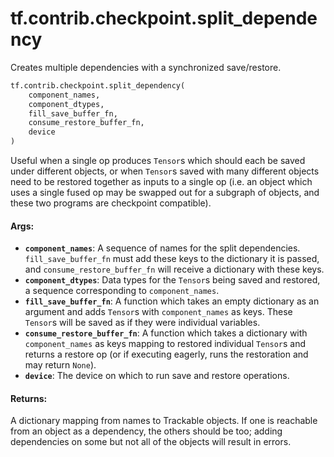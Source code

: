 <div itemscope itemtype="http://developers.google.com/ReferenceObject">
<meta itemprop="name" content="tf.contrib.checkpoint.split_dependency" />
<meta itemprop="path" content="Stable" />
</div>

# tf.contrib.checkpoint.split_dependency

Creates multiple dependencies with a synchronized save/restore.

``` python
tf.contrib.checkpoint.split_dependency(
    component_names,
    component_dtypes,
    fill_save_buffer_fn,
    consume_restore_buffer_fn,
    device
)
```

<!-- Placeholder for "Used in" -->

Useful when a single op produces `Tensor`s which should each be saved under
different objects, or when `Tensor`s saved with many different objects need to
be restored together as inputs to a single op (i.e. an object which uses a
single fused op may be swapped out for a subgraph of objects, and these two
programs are checkpoint compatible).

#### Args:


* <b>`component_names`</b>: A sequence of names for the split
  dependencies. `fill_save_buffer_fn` must add these keys to the dictionary
  it is passed, and `consume_restore_buffer_fn` will receive a dictionary
  with these keys.
* <b>`component_dtypes`</b>: Data types for the `Tensor`s being saved and restored, a
  sequence corresponding to `component_names`.
* <b>`fill_save_buffer_fn`</b>: A function which takes an empty dictionary as an
  argument and adds `Tensor`s with `component_names` as keys. These
  `Tensor`s will be saved as if they were individual variables.
* <b>`consume_restore_buffer_fn`</b>: A function which takes a dictionary with
  `component_names` as keys mapping to restored individual `Tensor`s and
  returns a restore op (or if executing eagerly, runs the restoration and
  may return `None`).
* <b>`device`</b>: The device on which to run save and restore operations.


#### Returns:

A dictionary mapping from names to Trackable objects. If one is
reachable from an object as a dependency, the others should be too; adding
dependencies on some but not all of the objects will result in errors.

